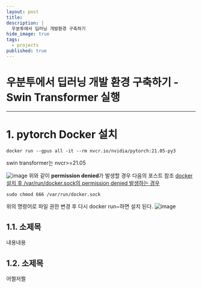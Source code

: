```yaml
---
layout: post
title: 
description: |
  우분투에서 딥러닝 개발환경 구축하기
hide_image: true
tags:
  - projects
published: true
---
```


# 우분투에서 딥러닝 개발 환경 구축하기 - Swin Transformer 실행
* * *

# 1. pytorch Docker 설치
```
docker run --gpus all -it --rm nvcr.io/nvidia/pytorch:21.05-py3
```
swin transformer는 nvcr>=21.05

![image](https://user-images.githubusercontent.com/69246778/179339578-3e07955a-e2b9-4cdb-ab0f-75796397800d.png)
위와 같이 **permission denied**가 발생할 경우 다음의 포스트 참조
[docker 설치 후 /var/run/docker.sock의 permission denied 발생하는 경우](https://github.com/occidere/TIL/issues/116)
```
sudo chmod 666 /var/run/docker.sock
```
위의 명령어로 파일 권한 변경 후 다시 docker run~하면 설치 된다. 
![image](https://user-images.githubusercontent.com/69246778/179339662-760dae3d-5a10-444b-b0cd-f92a2e48dcbc.png)


## 1.1. 소제목
내용내용

## 1.2. 소제목
어쩔저쩔
